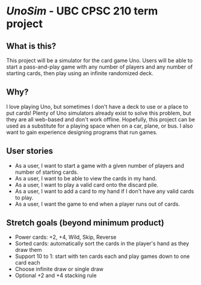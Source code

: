 #  ***UnoSim*** - UBC CPSC 210 term project

## What is this?
This project will be a simulator for the card game Uno.
Users will be able to start a pass-and-play game with any number of players and any number of starting cards,
then play using an infinite randomized deck.

## Why?
I love playing Uno, but sometimes I don't have a deck to use or a place to put cards!
Plenty of Uno simulators already exist to solve this problem, but they are all web-based and don't work offline.
Hopefully, this project can be used as a substitute for a playing space when on a car, plane, or bus.
I also want to gain experience designing programs that run games.

## User stories
- As a user, I want to start a game with a given number of players and number of starting cards.
- As a user, I want to be able to view the cards in my hand.
- As a user, I want to play a valid card onto the discard pile.
- As a user, I want to add a card to my hand if I don't have any valid cards to play.
- As a user, I want the game to end when a player runs out of cards.

## Stretch goals (beyond minimum product)
- Power cards: +2, +4, Wild, Skip, Reverse
- Sorted cards: automatically sort the cards in the player's hand as they draw them
- Support 10 to 1: start with ten cards each and play games down to one card each
- Choose infinite draw or single draw
- Optional +2 and +4 stacking rule